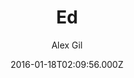 ---
title: Ed
github: 'https://github.com/elotroalex/ed'
demo: 'https://elotroalex.github.io/ed/'
author: Alex Gil
ssg:
  - Jekyll
cms:
  - No Cms
date: 2016-01-18T02:09:56.000Z
github_branch: gh-pages
description: A jekyll theme for minimal editions
stale: true
---